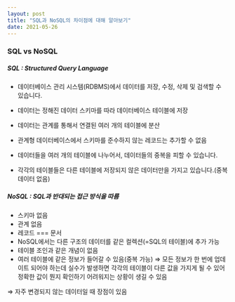 ```yaml
---
layout: post
title: "SQL과 NoSQL의 차이점에 대해 알아보기"
date: 2021-05-26
--- 
```


### SQL vs NoSQL

##### SQL : Structured Query Language

 - 데이터베이스 관리 시스템(RDBMS)에서 데이터를 저장, 수정, 삭제 및 검색할 수 있습니다.

- 데이터는 정해진 데이터 스키마를 따라 데이터베이스 테이블에 저장
- 데이터는 관계를 통해서 연결된 여러 개의 테이블에 분산
- 관계형 데이터베이스에서 스키마를 준수하지 않는 레코드는 추가할 수 없음
- 데이터들을 여러 개의 테이블에 나누어서, 데이터들의 중복을 피할 수 있습니다.
- 각각의 테이블들은 다른 테이블에 저장되지 않은 데이터만을 가지고 있습니다.(중복 데이터 없음)

##### NoSQL : SQL과 반대되는 접근 방식을 따름

- 스키마 없음
- 관계 없음
- 레코드 === 문서
- NoSQL에서는 다른 구조의 데이터를 같은 컬렉션(=SQL의 테이블)에 추가 가능
- 테이블 조인과 같은 개념이 없음
- 여러 테이블에 같은 정보가 들어갈 수 있음(중복 가능) ⇒ 모든 정보가 한 번에 업데이트 되어야 하는데 실수가 발생하면 각각의 테이블이 다른 값을 가지게 될 수 있어 정확한 값이 뭔지 확인하기 어려워지는 상황이 생길 수 있음

⇒ 자주 변경되지 않는 데이터일 때 장점이 있음
